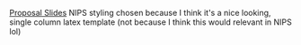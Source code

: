 [Proposal Slides](https://docs.google.com/presentation/d/1hxFoVpCAds4MyyYTuDALofQfoK8rxYsm7H-53cfuA6Q/edit?usp=sharing)
NIPS styling chosen because I think it's a nice looking, single column latex
template (not because I think this would relevant in NIPS lol)
